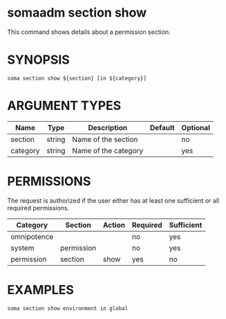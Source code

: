 # somaadm section show

This command shows details about a permission section.

# SYNOPSIS

```
soma section show ${section} [in ${category}]
```

# ARGUMENT TYPES

Name | Type |     Description   | Default | Optional
 --- |  --- | ----------------- | ------- | --------
section | string | Name of the section | | no
category | string | Name of the category | | yes

# PERMISSIONS

The request is authorized if the user either has at least one
sufficient or all required permissions.

Category | Section | Action | Required | Sufficient
 ------- | ------- | ------ | -------- | ----------
omnipotence | | | no | yes
system | permission | | no | yes
permission | section | show | yes | no

# EXAMPLES

```
soma section show environment in global
```

